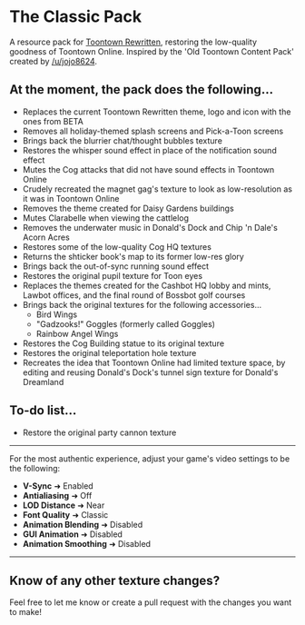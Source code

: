 # The Classic Pack
 A resource pack for [Toontown Rewritten](https://www.toontownrewritten.com/), restoring the low-quality goodness of Toontown Online. Inspired by the 'Old Toontown Content Pack' created by [/u/jojo8624](https://www.reddit.com/user/jojo8624/).

## At the moment, the pack does the following...
- Replaces the current Toontown Rewritten theme, logo and icon with the ones from BETA
- Removes all holiday-themed splash screens and Pick-a-Toon screens
- Brings back the blurrier chat/thought bubbles texture
- Restores the whisper sound effect in place of the notification sound effect
- Mutes the Cog attacks that did not have sound effects in Toontown Online
- Crudely recreated the magnet gag's texture to look as low-resolution as it was in Toontown Online
- Removes the theme created for Daisy Gardens buildings
- Mutes Clarabelle when viewing the cattlelog
- Removes the underwater music in Donald's Dock and Chip 'n Dale's Acorn Acres
- Restores some of the low-quality Cog HQ textures
- Returns the shticker book's map to its former low-res glory
- Brings back the out-of-sync running sound effect
- Restores the original pupil texture for Toon eyes
- Replaces the themes created for the Cashbot HQ lobby and mints, Lawbot offices, and the final round of Bossbot golf courses
- Brings back the original textures for the following accessories...
  - Bird Wings
  - "Gadzooks!" Goggles (formerly called Goggles)
  - Rainbow Angel Wings
- Restores the Cog Building statue to its original texture
- Restores the original teleportation hole texture
- Recreates the idea that Toontown Online had limited texture space, by editing and reusing Donald's Dock's tunnel sign texture for Donald's Dreamland

## To-do list...
- Restore the original party cannon texture

---

For the most authentic experience, adjust your game's video settings to be the following:
 - <b>V-Sync</b> ➜ Enabled
 - <b>Antialiasing</b> ➜ Off
 - <b>LOD Distance</b> ➜ Near
 - <b>Font Quality</b> ➜ Classic
 - <b>Animation Blending</b> ➜ Disabled
 - <b>GUI Animation</b> ➜ Disabled
 - <b>Animation Smoothing</b> ➜ Disabled
 
 ---

## Know of any other texture changes?
Feel free to let me know or create a pull request with the changes you want to make!
